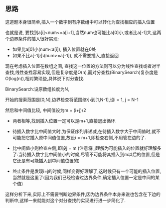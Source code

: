 ## 思路

这道题本身很简单,插入一个数字到有序数组中可以转化为查找相应的插入位置

也就是说, 要找到a[i]<num<=a[i+1],当然num也可能比a[0]小,或者比a[-1]大,这两个边界条件的插入很好实现:

* 如果比a[0]小(num<a[i]), 插入位置就在0处
* 如果不比a[-1]小(num>=a[-1]), 就不需要插入,直接返回

现在考虑插入位置在数组之间, 查找这一位置的方法则可以分为线性查找或者对半查找,线性查找容易实现,但是复杂度是O(n),而对分查找(BinarySearch)复杂度是O(log(n)),相对繁琐些,具体说下对分查找.

BinarySearch:设原数组长度为N,

开始的搜索范围是[0,N],边界检查将范围缩小到[1,N-1],设i = 1, j = N-1

然后和中间值比较, 中间值设为m = (i+j)/2 

* 两者相等,找到插入位置一定可以是m+1,直接退出循环.


* 待插入数字比中间值大时,为保证序列非递减,在待插入数字大于中间值时,就不可能把它插入原中间值位置,故设i = m+1,即检查右侧,不用管左边的了.
* 比中间值小则检查左侧,即设j = m (注意将i,j理解为可能插入的位置就好理解多了:当待插入数字比中间值小的时候,尽管不可能将其插入到m以后的位置,但是它还是有可能插入到中间值位置的)
* 终止条件是发现i=j的时候,同样变得好理解了,这时候只有一个可能的插入位置,当然就是这里了(因为我们已经检查过边界条件,确定插入位置一定是中间的某个值)



这样分析下来,实际上不需要判断边界条件,因为边界条件本身来说也包含在下边的判断中,这样一来就能对这个对分查找的实现进行进一步简化了.